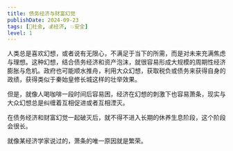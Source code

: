 ```yaml
---
title: 债务经济与财富幻觉
publishDate: 2024-09-23
tags: [👫社会, 💰经济, 💥安全]
level: 1
---
```


人类总是喜欢幻想，或者说有无限心，不满足于当下的所需，而是对未来充满焦虑与理想。这种幻想，结合债务经济和资产泡沫，就很容易形成大规模的周期性经济膨胀与危机。政府也可能顺水推舟，利用大众幻想，获取税负或债务来获得自身的政绩，获得类似于秦始皇修长城这样的壮举效果。

但是，就像人喝咖啡一段时间后容易困，经济在幻想的刺激下也容易萧条，现实与大众幻想总是纠缠着互相促进或者互相湮灭。

在债务经济和财富幻觉一起破灭后，就不得不进入长期的休养生息阶段，这个阶段会很长。

就像某经济学家说过的，萧条的唯一原因就是繁荣。
